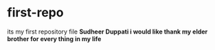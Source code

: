 # first-repo
its my first repository file
**Sudheer Duppati  i would like thank my elder brother for every thing in my life**
